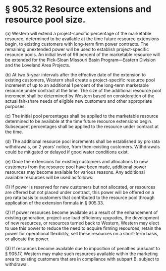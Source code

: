# § 905.32   Resource extensions and resource pool size.

(a) Western will extend a project-specific percentage of the marketable resource, determined to be available at the time future resource extensions begin, to existing customers with long-term firm power contracts. The remaining unextended power will be used to establish project-specific resource pools. An initial level of 96 percent of the marketable resource will be extended for the Pick-Sloan Missouri Basin Program—Eastern Division and the Loveland Area Projects. 


(b) At two 5-year intervals after the effective date of the extension to existing customers, Western shall create a project-specific resource pool increment of up to an additional 1 percent of the long-term marketable resource under contract at the time. The size of the additional resource pool increment shall be determined by Western based on consideration of the actual fair-share needs of eligible new customers and other appropriate purposes. 


(c) The initial pool percentages shall be applied to the marketable resource determined to be available at the time future resource extensions begin. Subsequent percentages shall be applied to the resource under contract at the time. 


(d) The additional resource pool increments shall be established by pro rata withdrawals, on 2 years' notice, from then-existing customers. Withdrawals could be mitigated or delayed if good water conditions exist. 


(e) Once the extensions for existing customers and allocations to new customers from the resource pool have been made, additional power resources may become available for various reasons. Any additional available resources will be used as follows: 


(1) If power is reserved for new customers but not allocated, or resources are offered but not placed under contract, this power will be offered on a pro rata basis to customers that contributed to the resource pool through application of the extension formula in § 905.33. 


(2) If power resources become available as a result of the enhancement of existing generation, project-use load efficiency upgrades, the development of new resources, or resources turned back to Western, Western may elect to use this power to reduce the need to acquire firming resources, retain the power for operational flexibility, sell these resources on a short-term basis, or allocate the power. 


(3) If resources become available due to imposition of penalties pursuant to § 905.17, Western may make such resources available within the marketing area to existing customers that are in compliance with subpart B, subject to withdrawal. 




